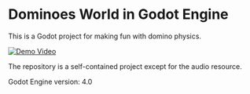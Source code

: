 # Dominoes World in Godot Engine
This is a Godot project for making fun with domino physics.

[![Demo Video](https://img.youtube.com/vi/GaWCAtMBlgo/hqdefault.jpg)](https://youtu.be/GaWCAtMBlgo)

The repository is a self-contained project except for the audio resource.

Godot Engine version: 4.0
